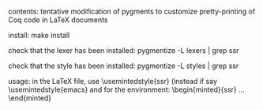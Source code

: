 contents:
tentative modification of pygments to customize pretty-printing of Coq code in LaTeX documents

install:
make install

check that the lexer has been installed:
pygmentize -L lexers | grep ssr

check that the style has been installed:
pygmentize -L styles | grep ssr

usage:
in the LaTeX file, use
\usemintedstyle{ssr} (instead if say \usemintedstyle{emacs}
and for the environment:
\begin{minted}{ssr}
...
\end{minted}

